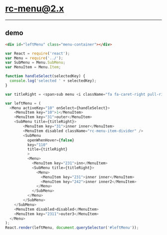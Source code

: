 # rc-menu@2.x
---

## demo

<link href="../assets/index.css" rel="stylesheet" />
<link href="./index.css" rel="stylesheet" />

<style>
.menu-container{
  margin: 20px 40px;
  width: 170px;
}
</style>

````html
<div id="leftMenu" class="menu-container"></div>

````

````js
var React = require('react');
var Menu = require('../');
var SubMenu = Menu.SubMenu;
var MenuItem = Menu.Item;

function handleSelect(selectedKey) {
  console.log('selected ' + selectedKey);
}

var titleRight = <span>sub menu <i className="fa fa-caret-right pull-right"></i></span>;

var leftMenu = (
  <Menu activeKey="10" onSelect={handleSelect}>
    <MenuItem key="10">1</MenuItem>
    <MenuItem key="31">outer</MenuItem>
    <SubMenu title={titleRight}>
        <MenuItem key="31">inner inner</MenuItem>
        <MenuItem disabled className="rc-menu-item-divider" />
        <SubMenu
          openWhenHover={false}
          key="110"
          title={titleRight}
          >
          <Menu>
            <MenuItem key="231">inn</MenuItem>
            <SubMenu title={titleRight}>
              <Menu>
                <MenuItem key="231">inner inner</MenuItem>
                <MenuItem key="242">inner inner2</MenuItem>
              </Menu>
            </SubMenu>
          </Menu>
        </SubMenu>
    </SubMenu>
    <MenuItem disabled>disabled</MenuItem>
    <MenuItem key="2311">outer3</MenuItem>
  </Menu>
);
React.render(leftMenu, document.querySelector('#leftMenu'));
````